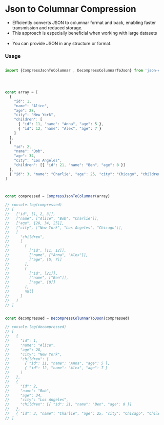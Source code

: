 
<div>

<h1>Json to Columnar Compression </h1> 

<ul>
<li>Efficiently converts JSON to columnar format and back, enabling faster transmission and reduced storage. </li>
<li> This approach is especially beneficial when working with large datasets . </li>
<li> You can provide JSON in any structure or format. </li>
</ul>

</div>


<h3>Usage </h3>

```ts

import {CompressJsonToColumnar , DecompressColumnarToJson} from 'json-columnar-compression'




const array = [
  {
    "id": 1,
    "name": "Alice",
    "age": 28,
    "city": "New York",
    "children": [
      { "id": 11, "name": "Anna", "age": 5 },
      { "id": 12, "name": "Alex", "age": 7 }
    ]
  },
  {
    "id": 2,
    "name": "Bob",
    "age": 34,
    "city": "Los Angeles",
    "children": [{ "id": 21, "name": "Ben", "age": 8 }]
  },
  { "id": 3, "name": "Charlie", "age": 25, "city": "Chicago", "children": null }
]



const compressed = CompressJsonToColumnar(array)

// console.log(compressed)
// [
//   ["id", [1, 2, 3]],
//   ["name", ["Alice", "Bob", "Charlie"]],
//   ["age", [28, 34, 25]],
//   ["city", ["New York", "Los Angeles", "Chicago"]],
//   [
//     "children",
//     [
//       [
//         ["id", [11, 12]],
//         ["name", ["Anna", "Alex"]],
//         ["age", [5, 7]]
//       ],
//       [
//         ["id", [21]],
//         ["name", ["Ben"]],
//         ["age", [8]]
//       ],
//       null
//     ]
//   ]
// ]


const decompressed = DecompressColumnarToJson(compressed)

// console.log(decompressed)
// [
//   {
//     "id": 1,
//     "name": "Alice",
//     "age": 28,
//     "city": "New York",
//     "children": [
//       { "id": 11, "name": "Anna", "age": 5 },
//       { "id": 12, "name": "Alex", "age": 7 }
//     ]
//   },
//   {
//     "id": 2,
//     "name": "Bob",
//     "age": 34,
//     "city": "Los Angeles",
//     "children": [{ "id": 21, "name": "Ben", "age": 8 }]
//   },
//   { "id": 3, "name": "Charlie", "age": 25, "city": "Chicago", "children": null }
// ]


```

